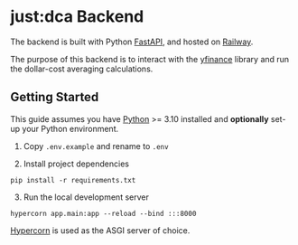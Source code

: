 # just:dca Backend

The backend is built with Python [FastAPI](https://fastapi.tiangolo.com/), and hosted on [Railway](https://railway.com/).

The purpose of this backend is to interact with the [yfinance](https://github.com/ranaroussi/yfinance) library and run the dollar-cost averaging calculations.

## Getting Started

This guide assumes you have [Python](https://www.python.org/) >= 3.10 installed and **optionally** set-up your Python environment.

1. Copy `.env.example` and rename to `.env`

2. Install project dependencies

```shell
pip install -r requirements.txt
```

3. Run the local development server

```shell
hypercorn app.main:app --reload --bind :::8000
```

[Hypercorn](https://pypi.org/project/Hypercorn/) is used as the ASGI server of choice.
